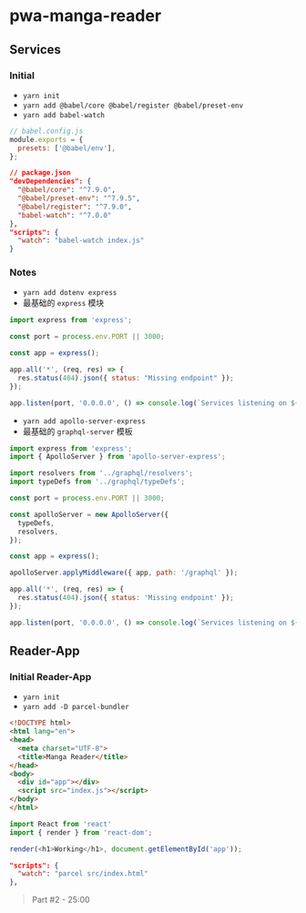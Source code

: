 # pwa-manga-reader

## Services

### Initial

- `yarn init`
- `yarn add @babel/core @babel/register @babel/preset-env`
- `yarn add babel-watch`

```js
// babel.config.js
module.exports = {
  presets: ['@babel/env'],
};
```

```json
// package.json
"devDependencies": {
  "@babel/core": "^7.9.0",
  "@babel/preset-env": "^7.9.5",
  "@babel/register": "^7.9.0",
  "babel-watch": "^7.0.0"
},
"scripts": {
  "watch": "babel-watch index.js"
}
```

### Notes

- `yarn add dotenv express`
- 最基础的 `express` 模块

```js
import express from 'express';

const port = process.env.PORT || 3000;

const app = express();

app.all('*', (req, res) => {
  res.status(404).json({ status: "Missing endpoint" });
});

app.listen(port, '0.0.0.0', () => console.log(`Services listening on ${port}`));
```

- `yarn add apollo-server-express`
- 最基础的 `graphql-server` 模板

```js
import express from 'express';
import { ApolloServer } from 'apollo-server-express';

import resolvers from '../graphql/resolvers';
import typeDefs from '../graphql/typeDefs';

const port = process.env.PORT || 3000;

const apolloServer = new ApolloServer({
  typeDefs,
  resolvers,
});

const app = express();

apolloServer.applyMiddleware({ app, path: '/graphql' });

app.all('*', (req, res) => {
  res.status(404).json({ status: 'Missing endpoint' });
});

app.listen(port, '0.0.0.0', () => console.log(`Services listening on ${port}`));
```

## Reader-App

### Initial Reader-App

- `yarn init`
- `yarn add -D parcel-bundler`

```html
<!DOCTYPE html>
<html lang="en">
<head>
  <meta charset="UTF-8">
  <title>Manga Reader</title>
</head>
<body>
  <div id="app"></div>
  <script src="index.js"></script>
</body>
</html>
```

```js
import React from 'react'
import { render } from 'react-dom';

render(<h1>Working</h1>, document.getElementById('app'));
```

```json
"scripts": {
  "watch": "parcel src/index.html"
},
```

> Part #2 - 25:00
